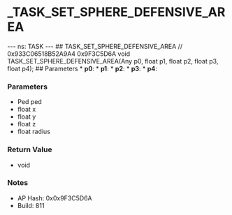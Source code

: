 # _TASK_SET_SPHERE_DEFENSIVE_AREA

--- ns: TASK --- ## TASK_SET_SPHERE_DEFENSIVE_AREA  // 0x933C06518B52A9A4 0x9F3C5D6A void TASK_SET_SPHERE_DEFENSIVE_AREA(Any p0, float p1, float p2, float p3, float p4);   ## Parameters * **p0**: * **p1**: * **p2**: * **p3**: * **p4**:

### Parameters
* Ped ped
* float x
* float y
* float z
* float radius

### Return Value
* void

### Notes
* AP Hash: 0x0x9F3C5D6A
* Build: 811

